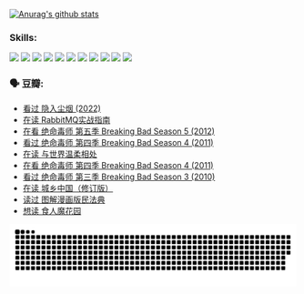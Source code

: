 
[![Anurag's github stats](https://github-readme-stats.vercel.app/api?username=w940853815)](https://github.com/anuraghazra/github-readme-stats)

### Skills:

<code><img height="32" src="https://cdn.jsdelivr.net/npm/simple-icons@v5/icons/python.svg"></code>
<code><img height="32" src="https://cdn.jsdelivr.net/npm/simple-icons@v5/icons/javascript.svg"></code>
<code><img height="32" src="https://cdn.jsdelivr.net/npm/simple-icons@v5/icons/django.svg"></code>
<code><img height="32" src="https://cdn.jsdelivr.net/npm/simple-icons@v5/icons/flask.svg"></code>
<code><img height="32" src="https://cdn.jsdelivr.net/npm/simple-icons@v5/icons/vuetify.svg"></code>
<code><img height="32" src="https://cdn.jsdelivr.net/npm/simple-icons@v5/icons/git.svg"></code>
<code><img height="32" src="https://cdn.jsdelivr.net/npm/simple-icons@v5/icons/docker.svg"></code>
<code><img height="32" src="https://cdn.jsdelivr.net/npm/simple-icons@v5/icons/postgresql.svg"></code>
<code><img height="32" src="https://cdn.jsdelivr.net/npm/simple-icons@v5/icons/elasticsearch.svg"></code>
<code><img height="32" src="https://cdn.jsdelivr.net/npm/simple-icons@v5/icons/macos.svg"></code>
<code><img height="32" src="https://cdn.jsdelivr.net/npm/simple-icons@v5/icons/linux.svg"></code>

### 🗣 豆瓣:

<!-- DOUBAN-ACTIVITIES:START -->
- [看过 隐入尘烟‎ (2022)](https://www.douban.com/people/136069238/status/3964251370/?_i=61084878)
- [在读 RabbitMQ实战指南](https://www.douban.com/people/136069238/status/3961861271/?_i=61084878)
- [在看 绝命毒师  第五季 Breaking Bad Season 5‎ (2012)](https://www.douban.com/people/136069238/status/3957370498/?_i=61084878)
- [看过 绝命毒师  第四季 Breaking Bad Season 4‎ (2011)](https://www.douban.com/people/136069238/status/3957370010/?_i=61084878)
- [在读 与世界温柔相处](https://www.douban.com/people/136069238/status/3949217689/?_i=61084878)
- [在看 绝命毒师  第四季 Breaking Bad Season 4‎ (2011)](https://www.douban.com/people/136069238/status/3946991538/?_i=61084878)
- [看过 绝命毒师  第三季 Breaking Bad Season 3‎ (2010)](https://www.douban.com/people/136069238/status/3946991395/?_i=61084878)
- [在读 城乡中国（修订版）](https://www.douban.com/people/136069238/status/3946246855/?_i=61084878)
- [读过 图解漫画版民法典](https://www.douban.com/people/136069238/status/3946246138/?_i=61084878)
- [想读 食人魔花园](https://www.douban.com/people/136069238/status/3944062040/?_i=61084878)
<!-- DOUBAN-ACTIVITIES:END -->


![Snake animation](https://raw.githubusercontent.com/w940853815/w940853815/output/github-contribution-grid-snake.svg)

<!--
**w940853815/w940853815** is a ✨ _special_ ✨ repository because its `README.md` (this file) appears on your GitHub profile.

Here are some ideas to get you started:

- 🔭 I’m currently working on ...
- 🌱 I’m currently learning ...
- 👯 I’m looking to collaborate on ...
- 🤔 I’m looking for help with ...
- 💬 Ask me about ...
- 📫 How to reach me: ...
- 😄 Pronouns: ...
- ⚡ Fun fact: ...
-->
